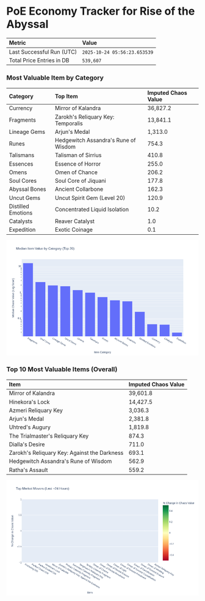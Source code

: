 # PoE Economy Tracker for Rise of the Abyssal

<!-- START_MAINTENANCE -->
| Metric | Value |
|:---|:---|
| Last Successful Run (UTC) | `2025-10-24 05:56:23.653539` |
| Total Price Entries in DB | `539,607` |

<!-- END_MAINTENANCE -->

<!-- START_DATAFRAME_DEBUG -->
<!-- END_DATAFRAME_DEBUG -->

<!-- START_CATEGORY_ANALYSIS -->
### Most Valuable Item by Category
| Category | Top Item | Imputed Chaos Value |
| :--- | :--- | :--- |
| Currency | Mirror of Kalandra | 36,827.2 |
| Fragments | Zarokh's Reliquary Key: Temporalis | 13,841.1 |
| Lineage Gems | Arjun's Medal | 1,313.0 |
| Runes | Hedgewitch Assandra's Rune of Wisdom | 754.3 |
| Talismans | Talisman of Sirrius | 410.8 |
| Essences | Essence of Horror | 255.0 |
| Omens | Omen of Chance | 206.2 |
| Soul Cores | Soul Core of Jiquani | 177.8 |
| Abyssal Bones | Ancient Collarbone | 162.3 |
| Uncut Gems | Uncut Spirit Gem (Level 20) | 120.9 |
| Distilled Emotions | Concentrated Liquid Isolation | 10.2 |
| Catalysts | Reaver Catalyst | 1.0 |
| Expedition | Exotic Coinage | 0.1 |


![Category Analysis Chart](charts/category_analysis.png)
<!-- END_ANALYSIS -->

<!-- START_ANALYSIS -->
### Top 10 Most Valuable Items (Overall)
| Item | Imputed Chaos Value |
| :--- | :--- |
| Mirror of Kalandra | 39,601.8 |
| Hinekora's Lock | 14,427.5 |
| Azmeri Reliquary Key | 3,036.3 |
| Arjun's Medal | 2,381.8 |
| Uhtred's Augury | 1,819.8 |
| The Trialmaster's Reliquary Key | 874.3 |
| Dialla's Desire | 711.0 |
| Zarokh's Reliquary Key: Against the Darkness | 693.1 |
| Hedgewitch Assandra's Rune of Wisdom | 562.9 |
| Ratha's Assault | 559.2 |


![Market Movers Chart](charts/market_movers.png)
<!-- END_ANALYSIS -->
